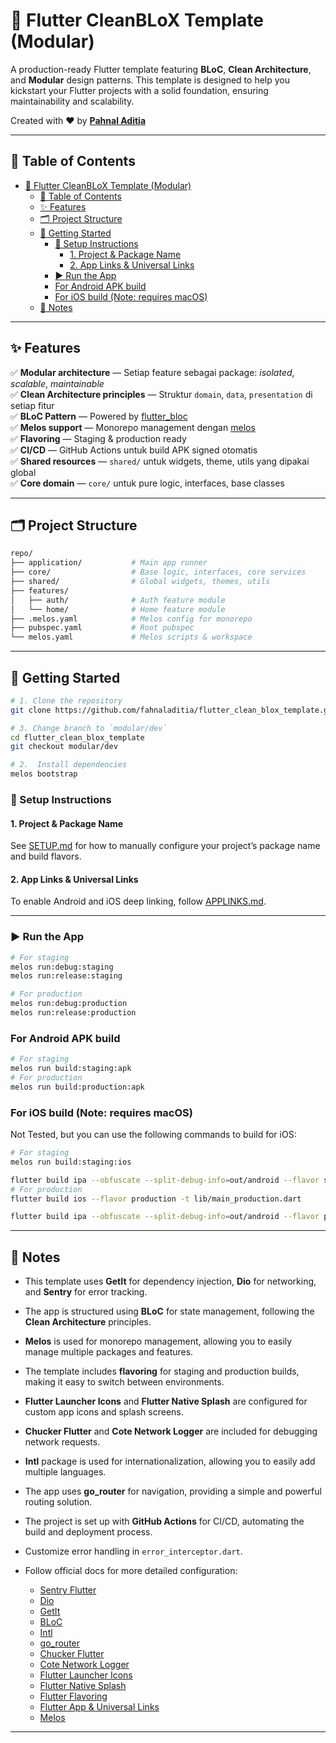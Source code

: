 # 🚀 Flutter CleanBLoX Template (Modular)

A production-ready Flutter template featuring **BLoC**, **Clean Architecture**,  and **Modular** design patterns. This template is designed to help you kickstart your Flutter projects with a solid foundation, ensuring maintainability and scalability.

Created with ❤️ by [**Pahnal Aditia**](https://www.linkedin.com/in/pahnaladitia)

---

## 📖 Table of Contents

- [🚀 Flutter CleanBLoX Template (Modular)](#-flutter-cleanblox-template-modular)
  - [📖 Table of Contents](#-table-of-contents)
  - [✨ Features](#-features)
  - [🗂 Project Structure](#-project-structure)
  - [🚀 Getting Started](#-getting-started)
    - [🔧 Setup Instructions](#-setup-instructions)
      - [1. Project \& Package Name](#1-project--package-name)
      - [2. App Links \& Universal Links](#2-app-links--universal-links)
    - [▶️ Run the App](#️-run-the-app)
    - [For Android APK build](#for-android-apk-build)
    - [For iOS build (Note: requires macOS)](#for-ios-build-note-requires-macos)
  - [📝 Notes](#-notes)

---
## ✨ Features

✅ **Modular architecture** — Setiap feature sebagai package: *isolated*, *scalable*, *maintainable*  
✅ **Clean Architecture principles** — Struktur `domain`, `data`, `presentation` di setiap fitur  
✅ **BLoC Pattern** — Powered by [flutter_bloc](https://pub.dev/packages/flutter_bloc)  
✅ **Melos support** — Monorepo management dengan [melos](https://pub.dev/packages/melos)  
✅ **Flavoring** — Staging & production ready  
✅ **CI/CD** — GitHub Actions untuk build APK signed otomatis  
✅ **Shared resources** — `shared/` untuk widgets, theme, utils yang dipakai global  
✅ **Core domain** — `core/` untuk pure logic, interfaces, base classes  

---
## 🗂 Project Structure

```bash
repo/
├── application/           # Main app runner
├── core/                  # Base logic, interfaces, core services
├── shared/                # Global widgets, themes, utils
├── features/
│   ├── auth/              # Auth feature module
│   └── home/              # Home feature module
├── .melos.yaml            # Melos config for monorepo
├── pubspec.yaml           # Root pubspec
└── melos.yaml             # Melos scripts & workspace
```
---

## 🚀 Getting Started

```bash
# 1. Clone the repository
git clone https://github.com/fahnaladitia/flutter_clean_blox_template.git

# 3. Change branch to `modular/dev`
cd flutter_clean_blox_template
git checkout modular/dev

# 2.  Install dependencies
melos bootstrap
```

### 🔧 Setup Instructions

#### 1. Project & Package Name

See [SETUP.md](SETUP.md) for how to manually configure your project’s package name and build flavors.

#### 2. App Links & Universal Links

To enable Android and iOS deep linking, follow [APPLINKS.md](APPLINKS.md).

---

### ▶️ Run the App

```bash
# For staging
melos run:debug:staging
melos run:release:staging

# For production
melos run:debug:production
melos run:release:production
```

### For Android APK build

```bash
# For staging
melos run build:staging:apk
# For production
melos run build:production:apk
```


### For iOS build (Note: requires macOS)
Not Tested, but you can use the following commands to build for iOS:
```bash
# For staging
melos run build:staging:ios

flutter build ipa --obfuscate --split-debug-info=out/android --flavor staging -t lib/main_staging.dart
# For production
flutter build ios --flavor production -t lib/main_production.dart

flutter build ipa --obfuscate --split-debug-info=out/android --flavor production -t lib/main_production.dart
```

---

## 📝 Notes

* This template uses **GetIt** for dependency injection, **Dio** for networking, and **Sentry** for error tracking.
* The app is structured using **BLoC** for state management, following the **Clean Architecture** principles.
* **Melos** is used for monorepo management, allowing you to easily manage multiple packages and features.
* The template includes **flavoring** for staging and production builds, making it easy to switch between environments.
* **Flutter Launcher Icons** and **Flutter Native Splash** are configured for custom app icons and splash screens.
* **Chucker Flutter** and **Cote Network Logger** are included for debugging network requests.
* **Intl** package is used for internationalization, allowing you to easily add multiple languages.
* The app uses **go_router** for navigation, providing a simple and powerful routing solution.
* The project is set up with **GitHub Actions** for CI/CD, automating the build and deployment process.
* Customize error handling in `error_interceptor.dart`.
* Follow official docs for more detailed configuration:

  * [Sentry Flutter](https://docs.sentry.io/platforms/flutter/)
  * [Dio](https://pub.dev/packages/dio#interceptors)
  * [GetIt](https://pub.dev/packages/get_it)
  * [BLoC](https://pub.dev/packages/flutter_bloc)
  * [Intl](https://pub.dev/packages/intl)
  * [go\_router](https://pub.dev/packages/go_router)
  * [Chucker Flutter](https://pub.dev/packages/chucker_flutter)
  * [Cote Network Logger](https://pub.dev/packages/cote_network_logger)
  * [Flutter Launcher Icons](https://pub.dev/packages/flutter_launcher_icons)
  * [Flutter Native Splash](https://pub.dev/packages/flutter_native_splash)
  * [Flutter Flavoring](https://docs.flutter.dev/deployment/flavors)
  * [Flutter App & Universal Links](https://docs.flutter.dev/cookbook/navigation/set-up-app-links)
  *  [Melos](https://melos.invertase.dev/)

---

